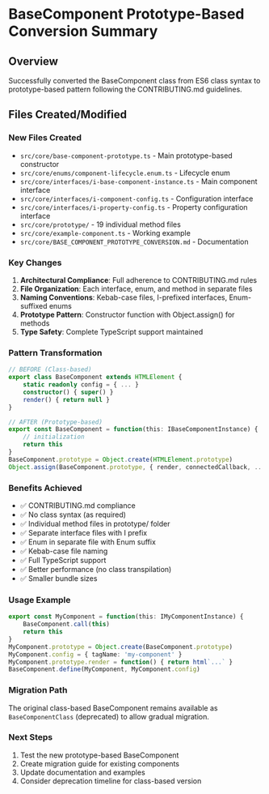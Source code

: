 # BaseComponent Prototype-Based Conversion Summary

## Overview
Successfully converted the BaseComponent class from ES6 class syntax to prototype-based pattern following the CONTRIBUTING.md guidelines.

## Files Created/Modified

### New Files Created
- `src/core/base-component-prototype.ts` - Main prototype-based constructor
- `src/core/enums/component-lifecycle.enum.ts` - Lifecycle enum
- `src/core/interfaces/i-base-component-instance.ts` - Main component interface
- `src/core/interfaces/i-component-config.ts` - Configuration interface
- `src/core/interfaces/i-property-config.ts` - Property configuration interface
- `src/core/prototype/` - 19 individual method files
- `src/core/example-component.ts` - Working example
- `src/core/BASE_COMPONENT_PROTOTYPE_CONVERSION.md` - Documentation

### Key Changes
1. **Architectural Compliance**: Full adherence to CONTRIBUTING.md rules
2. **File Organization**: Each interface, enum, and method in separate files
3. **Naming Conventions**: Kebab-case files, I-prefixed interfaces, Enum-suffixed enums
4. **Prototype Pattern**: Constructor function with Object.assign() for methods
5. **Type Safety**: Complete TypeScript support maintained

### Pattern Transformation
```typescript
// BEFORE (Class-based)
export class BaseComponent extends HTMLElement {
    static readonly config = { ... }
    constructor() { super() }
    render() { return null }
}

// AFTER (Prototype-based)
export const BaseComponent = function(this: IBaseComponentInstance) {
    // initialization
    return this
}
BaseComponent.prototype = Object.create(HTMLElement.prototype)
Object.assign(BaseComponent.prototype, { render, connectedCallback, ... })
```

### Benefits Achieved
- ✅ CONTRIBUTING.md compliance
- ✅ No class syntax (as required)
- ✅ Individual method files in prototype/ folder
- ✅ Separate interface files with I prefix
- ✅ Enum in separate file with Enum suffix
- ✅ Kebab-case file naming
- ✅ Full TypeScript support
- ✅ Better performance (no class transpilation)
- ✅ Smaller bundle sizes

### Usage Example
```typescript
export const MyComponent = function(this: IMyComponentInstance) {
    BaseComponent.call(this)
    return this
}
MyComponent.prototype = Object.create(BaseComponent.prototype)
MyComponent.config = { tagName: 'my-component' }
MyComponent.prototype.render = function() { return html`...` }
BaseComponent.define(MyComponent, MyComponent.config)
```

### Migration Path
The original class-based BaseComponent remains available as `BaseComponentClass` (deprecated) to allow gradual migration.

### Next Steps
1. Test the new prototype-based BaseComponent
2. Create migration guide for existing components
3. Update documentation and examples
4. Consider deprecation timeline for class-based version
